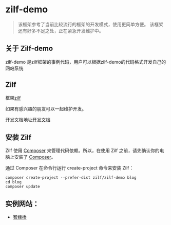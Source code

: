 # zilf-demo

> 该框架参考了当前比较流行的框架的开发模式，使用更简单方便。
> 该框架还有好多不足之处，正在紧急开发维护中。

## 关于 Zilf-demo

zilf-demo 是zilf框架的事例代码，用户可以根据zilf-demo的代码格式开发自己的网站系统

## Zilf

框架[zilf](https://github.com/txj123/zilf)

如果有感兴趣的朋友可以一起维护开发。

开发文档地址[开发文档](https://github.com/txj123/zilf-docs)

## 安装 Zilf

Zilf 使用 [Composer](https://getcomposer.org/) 来管理代码依赖。所以，在使用 Zilf 之前，请先确认你的电脑上安装了 [Composer](https://getcomposer.org/)。

通过 Composer 在命令行运行 create-project 命令来安装 Zilf：
```
composer create-project --prefer-dist zilf/zilf-demo blog
cd blog
composer update
```

## 实例网站：

- [智缘桥](http://zhiyuanqiao.zhuniu.com)